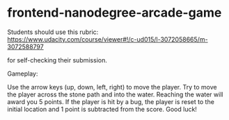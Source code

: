 frontend-nanodegree-arcade-game
===============================

Students should use this rubric: https://www.udacity.com/course/viewer#!/c-ud015/l-3072058665/m-3072588797

for self-checking their submission.

Gameplay:

Use the arrow keys (up, down, left, right) to move the player.
Try to move the player across the stone path and into the water.
Reaching the water will award you 5 points.
If the player is hit by a bug, the player is reset to the initial location and 1 point is subtracted from the score.
Good luck!